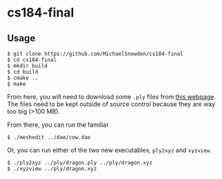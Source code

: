 # cs184-final
## Usage
```
$ git clone https://github.com/MichaelSnowden/cs184-final
$ cd cs184-final
$ mkdir build
$ cd build
$ cmake ..
$ make
```

From here, you will need to download some `.ply` files from [this webpage](http://graphics.stanford.edu/data/3Dscanrep/).
The files need to be kept outside of source control because they are way too big (>100 MB).

From there, you can run the familiar
```
$ ./meshedit ../dae/cow.dae
```

Or, you can run either of the two new executables, `ply2xyz` and `xyzview`.

```
$ ./ply2xyz ../ply/dragon.ply ../ply/dragon.xyz
$ ./xyzview ../ply/dragon.xyz
```